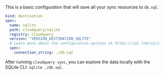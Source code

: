 This is a basic configuration that will save all your sync resources to `db.sql`.

```yaml copy
kind: destination
spec:
  name: sqlite
  path: cloudquery/sqlite
  registry: cloudquery
  version: "VERSION_DESTINATION_SQLITE"
  # Learn more about the configuration options at https://cql.ink/sqlite_destination
  spec:
    connection_string: ./db.sql
```

After running `cloudquery sync`, you can explore the data locally with the SQLite CLI: `sqlite ./db.sql`.
